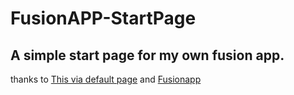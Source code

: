 # FusionAPP-StartPage
A simple start page for my own fusion app.
---
thanks to [This via default page](http://leftshine.gitee.io/viaindex/defaultpage/index.html)
and [Fusionapp](https://www.coolapk.com/apk/cn.coldsong.fusionapp)
